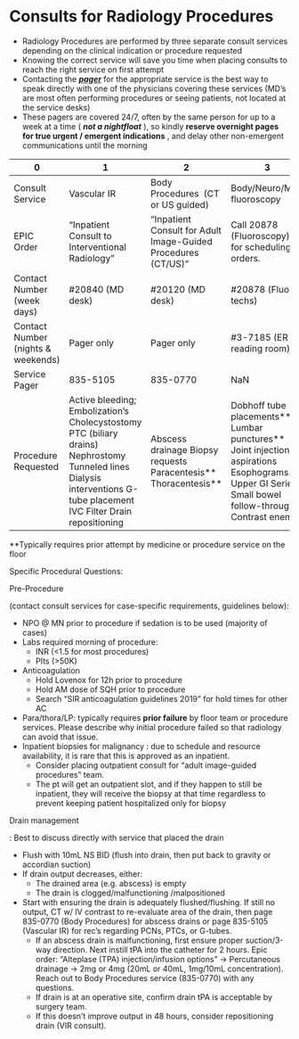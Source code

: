 # Consults for Radiology Procedures
 
-   Radiology Procedures are performed by three separate consult
    services depending on the clinical indication or procedure requested
-   Knowing the correct service will save you time when placing consults
    to reach the right service on first attempt
-   Contacting the ***<u>pager</u>*** for the appropriate service is the
    best way to speak directly with one of the physicians covering these
    services (MD’s are most often performing procedures or seeing
    patients, not located at the service desks)
-   These pagers are covered 24/7, often by the same person for up to a
    week at a time ( ***not a nightfloat*** ), so kindly **reserve
    overnight pages for true urgent / emergent indications** , and delay
    other non-emergent communications until the morning

| 0                                  | 1                                                                                                                                                                      | 2                                                                   | 3                                                                                                                                                      |
|------------------------------------|------------------------------------------------------------------------------------------------------------------------------------------------------------------------|---------------------------------------------------------------------|--------------------------------------------------------------------------------------------------------------------------------------------------------|
| Consult Service                    | Vascular IR                                                                                                                                                            | Body Procedures  (CT or US guided)                                  | Body/Neuro/MSK fluoroscopy                                                                                                                             |
| EPIC Order                         | “Inpatient Consult to Interventional Radiology”                                                                                                                        | “Inpatient Consult for Adult Image-Guided Procedures (CT/US)”       | Call 20878 (Fluoroscopy) for scheduling & orders.                                                                                                      |
| Contact Number (week days)         | #20840 (MD desk)                                                                                                                                                       | #20120 (MD desk)                                                    | #20878 (Fluoro techs)                                                                                                                                  |
| Contact Number (nights & weekends) | Pager only                                                                                                                                                             | Pager only                                                          | #3-7185 (ER reading room)                                                                                                                              |
| Service Pager                      | 835-5105                                                                                                                                                               | 835-0770                                                            | NaN                                                                                                                                                    |
| Procedure Requested                | Active bleeding; Embolization’s Cholecystostomy PTC (biliary drains) Nephrostomy Tunneled lines Dialysis interventions G-tube placement IVC Filter Drain repositioning | Abscess drainage Biopsy requests Paracentesis\*\* Thoracentesis\*\* | Dobhoff tube placements\*\* Lumbar punctures\*\* Joint injections / aspirations Esophograms Upper GI Series Small bowel follow-through Contrast enemas |

\*\*Typically requires prior attempt by medicine or procedure service on
the floor

Specific Procedural Questions:

Pre-Procedure

(contact consult services for case-specific requirements, guidelines
below):

-   NPO @ MN prior to procedure if sedation is to be used (majority of
    cases)
-   Labs required morning of procedure:
    -   INR (\<1.5 for most procedures)
    -   Plts (>50K)
-   Anticoagulation
    -   Hold Lovenox for 12h prior to procedure
    -   Hold AM dose of SQH prior to procedure
    -   Search “SIR anticoagulation guidelines 2019” for hold times for
        other AC
-   Para/thora/LP: typically requires **prior failure** by floor team or
    procedure services. Please describe why initial procedure failed so
    that radiology can avoid that issue.
-   Inpatient biopsies for malignancy
    : due to schedule and resource availability, it is rare that this is
    approved as an inpatient.
    -   Consider placing outpatient consult for “adult image-guided
        procedures” team.
    -   The pt will get an outpatient slot, and if they happen to still
        be inpatient, they will receive the biopsy at that time
        regardless to prevent keeping patient hospitalized only for
        biopsy

Drain management

: Best to discuss directly with service that placed the drain

-   Flush with 10mL NS BID (flush into drain, then put back to gravity
    or accordian suction)
-   If drain output decreases, either:
    -   The drained area (e.g. abscess) is empty
    -   The drain is clogged/malfunctioning /malpositioned
-   Start with ensuring the drain is adequately flushed/flushing. If
    still no output, CT w/ IV contrast to re-evaluate area of the drain,
    then page 835-0770 (Body Procedures) for abscess drains or page
    835-5105
    (Vascular IR) for rec’s regarding PCNs, PTCs, or G-tubes.
    -   If an abscess drain is malfunctioning, first ensure proper
        suction/3-way direction. Next instill tPA into the catheter for
        2 hours. Epic order: “Alteplase (TPA) injection/infusion
        options” -> Percutaneous drainage -> 2mg or 4mg (20mL or 40mL,
        1mg/10mL concentration). Reach out to Body Procedures service
        (835-0770) with any questions.
    -   If drain is at an operative site, confirm drain tPA is
        acceptable by surgery team.
    -   If this doesn’t improve output in 48 hours, consider
        repositioning drain (VIR consult).
